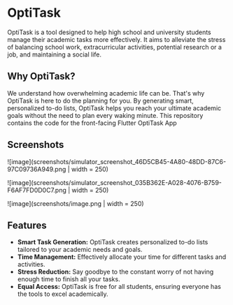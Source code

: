 # OptiTask

OptiTask is a tool designed to help high school and university students manage their academic tasks more effectively. It aims to alleviate the stress of balancing school work, extracurricular activities, potential research or a job, and maintaining a social life.

## Why OptiTask?

We understand how overwhelming academic life can be. That's why OptiTask is here to do the planning for you. By generating smart, personalized to-do lists, OptiTask helps you reach your ultimate academic goals without the need to plan every waking minute. This repository contains the code for the front-facing Flutter OptiTask App

## Screenshots

![image](screenshots/simulator_screenshot_46D5CB45-4A80-48DD-87C6-97C09736A949.png | width = 250)

![image](screenshots/simulator_screenshot_035B362E-A028-4076-B759-F6AF7FD0D0C7.png | width = 250)

![image](screenshots/image.png | width = 250)

## Features

- **Smart Task Generation:** OptiTask creates personalized to-do lists tailored to your academic needs and goals.
- **Time Management:** Effectively allocate your time for different tasks and activities.
- **Stress Reduction:** Say goodbye to the constant worry of not having enough time to finish all your tasks.
- **Equal Access:** OptiTask is free for all students, ensuring everyone has the tools to excel academically.
